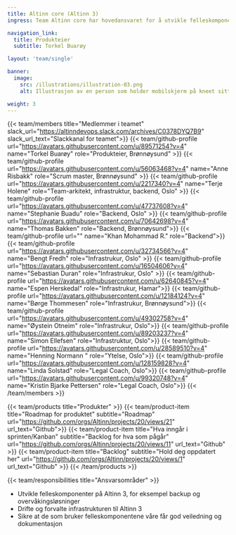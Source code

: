 ```yaml
---
title: Altinn core (Altinn 3)
ingress: Team Altinn core har hovedansvaret for å utvikle felleskomponenter som støtter ulike produkter i Altinn 3, og drifter/forvalter infrastrukturen.

navigation_link:
  title: Produkteier
  subtitle: Torkel Buarøy

layout: 'team/single'

banner:
  image:
    src: /illustrations/illustration-03.png
    alt: Illustrasjon av en person som holder mobilskjerm på kneet sitt

weight: 3
---
```


{{< team/members title="Medlemmer i teamet" slack_url="https://altinndevops.slack.com/archives/C0378DYQ7B9" slack_url_text="Slackkanal for teamet">}}
{{< team/github-profile url="https://avatars.githubusercontent.com/u/89571254?v=4" name="Torkel Buarøy" role="Produkteier, Brønnøysund" >}}
{{< team/github-profile url="https://avatars.githubusercontent.com/u/56063468?v=4" name="Anne Risbakk" role="Scrum master, Brønnøysund" >}}
{{< team/github-profile url="https://avatars.githubusercontent.com/u/2217340?v=4" name="Terje Holene" role="Team-arkitekt, infrastruktur, backend, Oslo" >}}
{{< team/github-profile url="https://avatars.githubusercontent.com/u/47737608?v=4" name="Stephanie Buadu" role="Backend, Oslo" >}}
{{< team/github-profile url="https://avatars.githubusercontent.com/u/70642698?v=4" name="Thomas Bakken" role="Backend, Brønnøysund">}}
{{< team/github-profile url="" name="Khan Mohammad R." role="Backend">}}
{{< team/github-profile url="https://avatars.githubusercontent.com/u/32734566?v=4" name="Bengt Fredh" role="Infrastrukur, Oslo" >}}
{{< team/github-profile url="https://avatars.githubusercontent.com/u/16504606?v=4" name="Sebastian Duran" role="Infrastrukur, Oslo" >}}
{{< team/github-profile url="https://avatars.githubusercontent.com/u/62640845?v=4" name="Espen Herskedal" role="Infrastrukur, Hamar">}}
{{< team/github-profile url="https://avatars.githubusercontent.com/u/12184124?v=4" name="Børge Thommesen" role="Infrastrukur, Brønnøysund">}}
{{< team/github-profile url="https://avatars.githubusercontent.com/u/49302758?v=4" name="Øystein Otneim" role="Infrastrukur, Oslo">}}
{{< team/github-profile url="https://avatars.githubusercontent.com/u/89203237?v=4" name="Simon Ellefsen" role="Infrastruktur, Oslo">}}
{{< team/github-profile url="https://avatars.githubusercontent.com/u/28589510?v=4" name="Henning Normann " role="Ytelse, Oslo">}}
{{< team/github-profile url="https://avatars.githubusercontent.com/u/128159828?v=4" name="Linda Solstad" role="Legal Coach, Oslo">}}
{{< team/github-profile url="https://avatars.githubusercontent.com/u/99320748?v=4" name="Kristin Bjarke Pettersen" role="Legal Coach, Oslo">}}
{{< /team/members >}}

{{< team/products title="Produkter" >}}
{{< team/product-item title="Roadmap for produktet" subtitle="Roadmap" url="https://github.com/orgs/Altinn/projects/20/views/21" url_text="Github">}}
{{< team/product-item title="Hva inngår i sprinten/Kanban" subtitle="Backlog for hva som pågår" url="https://github.com/orgs/Altinn/projects/20/views/11" url_text="Github" >}}
{{< team/product-item title="Backlog" subtitle="Hold deg oppdatert her" url="https://github.com/orgs/Altinn/projects/20/views/1" url_text="Github" >}}
{{< /team/products >}}

{{< team/responsibilities title="Ansvarsområder" >}}

- Utvikle felleskomponenter på Altinn 3, for eksempel backup og overvåkingsløsninger
- Drifte og forvalte infrastrukturen til Altinn 3
- Sikre at de som bruker felleskomponentene våre får god veiledning og dokumentasjon
